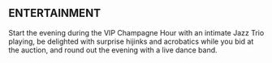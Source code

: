 <h2 class="faan-header">ENTERTAINMENT</h2>
<div class="faan-body">
    Start the evening during the VIP Champagne Hour with an intimate Jazz Trio playing, be delighted with surprise hijinks and acrobatics while you bid at the auction, and round out the evening with a live dance band.
</div>
